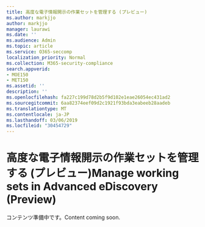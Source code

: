 ```yaml
---
title: 高度な電子情報開示の作業セットを管理する (プレビュー)
ms.author: markjjo
author: markjjo
manager: laurawi
ms.date: ''
ms.audience: Admin
ms.topic: article
ms.service: O365-seccomp
localization_priority: Normal
ms.collection: M365-security-compliance
search.appverid:
- MOE150
- MET150
ms.assetid: ''
description: ''
ms.openlocfilehash: fa227c199d78d2b5f9d102e1eae26054ec431ad2
ms.sourcegitcommit: 6aa82374eef09d2c1921f93bda3eabeeb28aadeb
ms.translationtype: MT
ms.contentlocale: ja-JP
ms.lasthandoff: 03/06/2019
ms.locfileid: "30454729"
---
```

# <a name="manage-working-sets-in-advanced-ediscovery-preview"></a><span data-ttu-id="1ea90-102">高度な電子情報開示の作業セットを管理する (プレビュー)</span><span class="sxs-lookup"><span data-stu-id="1ea90-102">Manage working sets in Advanced eDiscovery (Preview)</span></span>  

<span data-ttu-id="1ea90-103">コンテンツ準備中です。</span><span class="sxs-lookup"><span data-stu-id="1ea90-103">Content coming soon.</span></span>
